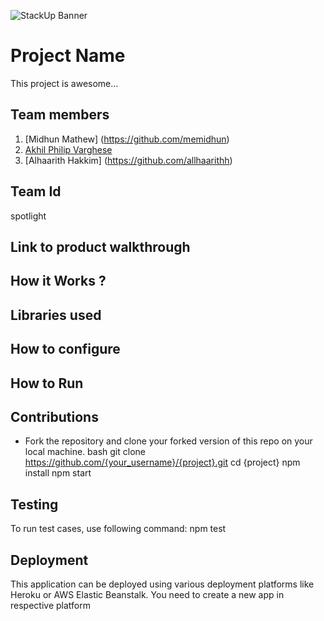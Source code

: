 ![StackUp Banner](https://tinkerhub.frappe.cloud/files/stackup%20banner.jpeg)

# Project Name

This project is awesome...

## Team members

1. [Midhun Mathew] (https://github.com/memidhun)
2. [Akhil Philip Varghese](https://github.com/AkhilPhili)
3. [Alhaarith Hakkim] (https://github.com/allhaarithh)

## Team Id

spotlight

## Link to product walkthrough

## How it Works ?

## Libraries used

## How to configure

## How to Run

## Contributions

- Fork the repository and clone your forked version of this repo on your local machine.
  bash
  git clone https://github.com/{your_username}/{project}.git
  cd {project}
  npm install
  npm start

## Testing

To run test cases, use following command:
npm test

## Deployment

This application can be deployed using various deployment platforms like Heroku or AWS Elastic Beanstalk. You need to create a new app in respective platform
